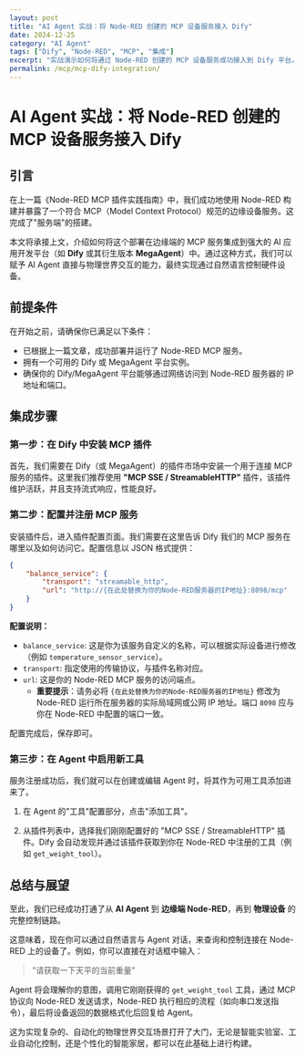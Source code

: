 ```yaml
---
layout: post
title: "AI Agent 实战：将 Node-RED 创建的 MCP 设备服务接入 Dify"
date: 2024-12-25
category: "AI Agent"
tags: ["Dify", "Node-RED", "MCP", "集成"]
excerpt: "实战演示如何将通过 Node-RED 创建的 MCP 设备服务成功接入到 Dify 平台。"
permalink: /mcp/mcp-dify-integration/
---
```


# AI Agent 实战：将 Node-RED 创建的 MCP 设备服务接入 Dify

## 引言

在上一篇《Node-RED MCP 插件实践指南》中，我们成功地使用 Node-RED 构建并暴露了一个符合 MCP（Model Context Protocol）规范的边缘设备服务。这完成了"服务端"的搭建。

本文将承接上文，介绍如何将这个部署在边缘端的 MCP 服务集成到强大的 AI 应用开发平台（如 **Dify** 或其衍生版本 **MegaAgent**）中。通过这种方式，我们可以赋予 AI Agent 直接与物理世界交互的能力，最终实现通过自然语言控制硬件设备。

## 前提条件

在开始之前，请确保你已满足以下条件：
- 已根据上一篇文章，成功部署并运行了 Node-RED MCP 服务。
- 拥有一个可用的 Dify 或 MegaAgent 平台实例。
- 确保你的 Dify/MegaAgent 平台能够通过网络访问到 Node-RED 服务器的 IP 地址和端口。

## 集成步骤

### 第一步：在 Dify 中安装 MCP 插件

首先，我们需要在 Dify（或 MegaAgent）的插件市场中安装一个用于连接 MCP 服务的插件。这里我们推荐使用 **"MCP SSE / StreamableHTTP"** 插件，该插件维护活跃，并且支持流式响应，性能良好。

### 第二步：配置并注册 MCP 服务

安装插件后，进入插件配置页面。我们需要在这里告诉 Dify 我们的 MCP 服务在哪里以及如何访问它。配置信息以 JSON 格式提供：

```json
{
    "balance_service": {
        "transport": "streamable_http",
        "url": "http://{在此处替换为你的Node-RED服务器的IP地址}:8098/mcp"
    }
}
```

**配置说明：**

- `balance_service`: 这是你为该服务自定义的名称，可以根据实际设备进行修改（例如 `temperature_sensor_service`）。
- `transport`: 指定使用的传输协议，与插件名称对应。
- `url`: 这是你的 Node-RED MCP 服务的访问端点。
  - **重要提示**：请务必将 `{在此处替换为你的Node-RED服务器的IP地址}` 修改为 Node-RED 运行所在服务器的实际局域网或公网 IP 地址。端口 `8098` 应与你在 Node-RED 中配置的端口一致。

配置完成后，保存即可。

### 第三步：在 Agent 中启用新工具

服务注册成功后，我们就可以在创建或编辑 Agent 时，将其作为可用工具添加进来了。

1. 在 Agent 的"工具"配置部分，点击"添加工具"。

2. 从插件列表中，选择我们刚刚配置好的 "MCP SSE / StreamableHTTP" 插件。Dify 会自动发现并通过该插件获取到你在 Node-RED 中注册的工具（例如 `get_weight_tool`）。

## 总结与展望

至此，我们已经成功打通了从 **AI Agent** 到 **边缘端 Node-RED**，再到 **物理设备** 的完整控制链路。

这意味着，现在你可以通过自然语言与 Agent 对话，来查询和控制连接在 Node-RED 上的设备了。例如，你可以直接在对话框中输入：

> "请获取一下天平的当前重量"

Agent 将会理解你的意图，调用它刚刚获得的 `get_weight_tool` 工具，通过 MCP 协议向 Node-RED 发送请求，Node-RED 执行相应的流程（如向串口发送指令），最后将设备返回的数据格式化后回复给 Agent。

这为实现复杂的、自动化的物理世界交互场景打开了大门，无论是智能实验室、工业自动化控制，还是个性化的智能家居，都可以在此基础上进行构建。